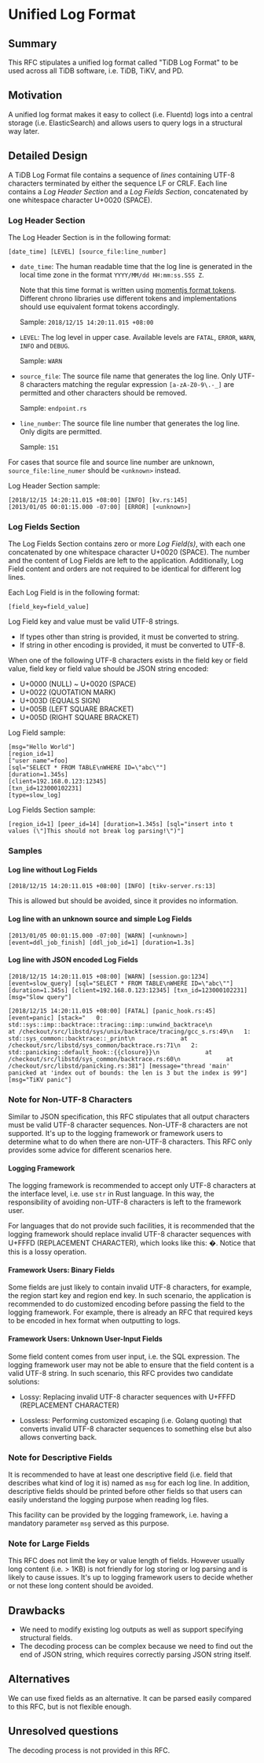 # Unified Log Format

## Summary

This RFC stipulates a unified log format called "TiDB Log Format" to be used
across all TiDB software, i.e. TiDB, TiKV, and PD.

## Motivation

A unified log format makes it easy to collect (i.e. Fluentd) logs into a central
storage (i.e. ElasticSearch) and allows users to query logs in a structural way
later.

## Detailed Design

A TiDB Log Format file contains a sequence of *lines* containing UTF-8
characters terminated by either the sequence LF or CRLF. Each line contains a
*Log Header Section* and a *Log Fields Section*, concatenated by one whitespace
character U+0020 (SPACE).

### Log Header Section

The Log Header Section is in the following format:

```text
[date_time] [LEVEL] [source_file:line_number]
```

- `date_time`: The human readable time that the log line is generated in the
  local time zone in the format `YYYY/MM/dd HH:mm:ss.SSS Z`.

   Note that this time format is written using [momentjs format tokens](http://momentjs.com/docs/#/displaying/format/).
   Different chrono libraries use different tokens and implementations should
   use equivalent format tokens accordingly.

   Sample: `2018/12/15 14:20:11.015 +08:00`

- `LEVEL`: The log level in upper case. Available levels are `FATAL`, `ERROR`,
  `WARN`, `INFO` and `DEBUG`.

   Sample: `WARN`

- `source_file`: The source file name that generates the log line. Only
  UTF-8 characters matching the regular expression `[a-zA-Z0-9\.-_]` are
  permitted and other characters should be removed.

   Sample: `endpoint.rs`

- `line_number`: The source file line number that generates the log line.
  Only digits are permitted.

   Sample: `151`

For cases that source file and source line number are unknown,
`source_file:line_numer` should be `<unknown>` instead.

Log Header Section sample:

```text
[2018/12/15 14:20:11.015 +08:00] [INFO] [kv.rs:145]
[2013/01/05 00:01:15.000 -07:00] [ERROR] [<unknown>]
```

### Log Fields Section

The Log Fields Section contains zero or more *Log Field(s)*, with each one
concatenated by one whitespace character U+0020 (SPACE). The number and the
content of Log Fields are left to the application. Additionally, Log Field
content and orders are not required to be identical for different log lines.

Each Log Field is in the following format:

```text
[field_key=field_value]
```

Log Field key and value must be valid UTF-8 strings.

- If types other than string is provided, it must be converted to string.
- If string in other encoding is provided, it must be converted to UTF-8.

When one of the following UTF-8 characters exists in the field key or field
value, field key or field value should be JSON string encoded:

- U+0000 (NULL) ~ U+0020 (SPACE)
- U+0022 (QUOTATION MARK)
- U+003D (EQUALS SIGN)
- U+005B (LEFT SQUARE BRACKET)
- U+005D (RIGHT SQUARE BRACKET)

Log Field sample:

```text
[msg="Hello World"]
[region_id=1]
["user name"=foo]
[sql="SELECT * FROM TABLE\nWHERE ID=\"abc\""]
[duration=1.345s]
[client=192.168.0.123:12345]
[txn_id=123000102231]
[type=slow_log]
```

Log Fields Section sample:

```text
[region_id=1] [peer_id=14] [duration=1.345s] [sql="insert into t values (\"]This should not break log parsing!\")"]
```

### Samples

#### Log line without Log Fields

```text
[2018/12/15 14:20:11.015 +08:00] [INFO] [tikv-server.rs:13]
```

This is allowed but should be avoided, since it provides no information.

#### Log line with an unknown source and simple Log Fields

```text
[2013/01/05 00:01:15.000 -07:00] [WARN] [<unknown>] [event=ddl_job_finish] [ddl_job_id=1] [duration=1.3s]
```

#### Log line with JSON encoded Log Fields

```text
[2018/12/15 14:20:11.015 +08:00] [WARN] [session.go:1234] [event=slow_query] [sql="SELECT * FROM TABLE\nWHERE ID=\"abc\""] [duration=1.345s] [client=192.168.0.123:12345] [txn_id=123000102231] [msg="Slow query"]
```

```text
[2018/12/15 14:20:11.015 +08:00] [FATAL] [panic_hook.rs:45] [event=panic] [stack="   0: std::sys::imp::backtrace::tracing::imp::unwind_backtrace\n             at /checkout/src/libstd/sys/unix/backtrace/tracing/gcc_s.rs:49\n   1: std::sys_common::backtrace::_print\n             at /checkout/src/libstd/sys_common/backtrace.rs:71\n   2: std::panicking::default_hook::{{closure}}\n             at /checkout/src/libstd/sys_common/backtrace.rs:60\n             at /checkout/src/libstd/panicking.rs:381"] [message="thread 'main' panicked at 'index out of bounds: the len is 3 but the index is 99"] [msg="TiKV panic"]
```

### Note for Non-UTF-8 Characters

Similar to JSON specification, this RFC stipulates that all output characters
must be valid UTF-8 character sequences. Non-UTF-8 characters are not supported.
It's up to the logging framework or framework users to determine what to do when
there are non-UTF-8 characters. This RFC only provides some advice for different
scenarios here.

#### Logging Framework

The logging framework is recommended to accept only UTF-8 characters at the
interface level, i.e. use `str` in Rust language. In this way, the
responsibility of avoiding non-UTF-8 characters is left to the framework user.

For languages that do not provide such facilities, it is recommended that the
logging framework should replace invalid UTF-8 character sequences with
U+FFFD (REPLACEMENT CHARACTER), which looks like this: �. Notice that this is a
lossy operation.

#### Framework Users: Binary Fields

Some fields are just likely to contain invalid UTF-8 characters, for example,
the region start key and region end key. In such scenario, the application is
recommended to do customized encoding before passing the field to the logging
framework. For example, there is already an RFC that required keys to be encoded
in hex format when outputting to logs.

#### Framework Users: Unknown User-Input Fields

Some field content comes from user input, i.e. the SQL expression. The logging
framework user may not be able to ensure that the field content is a valid UTF-8
string. In such scenario, this RFC provides two candidate solutions:

- Lossy: Replacing invalid UTF-8 character sequences with U+FFFD
  (REPLACEMENT CHARACTER)

- Lossless: Performing customized escaping (i.e. Golang quoting) that converts
  invalid UTF-8 character sequences to something else but also allows
  converting back.

### Note for Descriptive Fields

It is recommended to have at least one descriptive field (i.e. field that
describes what kind of log it is) named as `msg` for each log line. In addition,
descriptive fields should be printed before other fields so that users can
easily understand the logging purpose when reading log files.

This facility can be provided by the logging framework, i.e. having a mandatory
parameter `msg` served as this purpose.

### Note for Large Fields

This RFC does not limit the key or value length of fields. However usually long
content (i.e. > 1KB) is not friendly for log storing or log parsing and is
likely to cause issues. It's up to logging framework users to decide whether or
not these long content should be avoided.

## Drawbacks

- We need to modify existing log outputs as well as support specifying
  structural fields.
- The decoding process can be complex because we need to find out the end of
  JSON string, which requires correctly parsing JSON string itself.

## Alternatives

We can use fixed fields as an alternative. It can be parsed easily compared to
this RFC, but is not flexible enough.

## Unresolved questions

The decoding process is not provided in this RFC.
